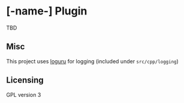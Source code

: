 [-name-] Plugin
==================
TBD

Misc
----

This project uses [loguru](https://github.com/emilk/loguru) for logging (included under `src/cpp/logging`)

Licensing
---------
GPL version 3
